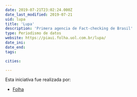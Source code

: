 ```yaml
---
date: 2019-07-21T23:02:24.000Z
date_last_modified: 2019-07-21
uid: lupa
title: 'Lupa'
description: 'Primera agencia de Fact-checking de Brasil'
type: Periodismo de datos
website: https://piaui.folha.uol.com.br/lupa/
date_ini: 
date_end: 
tags:

cities: 

---
```


Esta iniciativa fue realizada por:

- [Folha](/organizaciones/folha-de-sao-paulo)
